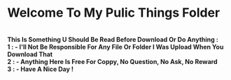 <h1>Welcome To My Pulic Things Folder</h1> <br>
<b>This Is Something U Should Be Read Before Download Or Do Anything :<b> <br>
<font color:red>1 : - I'll Not Be Responsible For Any File Or Folder I Was Upload When You Download That </font><br>
<font color:red>2 : - Anything Here Is Free For Coppy, No Question, No Ask, No Reward</font> <br>
<font color:red>3 : - Have A Nice Day !</font> <br>
